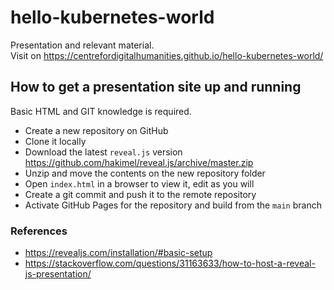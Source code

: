 # hello-kubernetes-world
Presentation and relevant material.  
Visit on https://centrefordigitalhumanities.github.io/hello-kubernetes-world/

## How to get a presentation site up and running
Basic HTML and GIT knowledge is required.
- Create a new repository on GitHub
- Clone it locally
- Download the latest `reveal.js` version https://github.com/hakimel/reveal.js/archive/master.zip
- Unzip and move the contents on the new repository folder
- Open `index.html` in a browser to view it, edit as you will
- Create a git commit and push it to the remote repository
- Activate GitHub Pages for the repository and build from the `main` branch

### References
- https://revealjs.com/installation/#basic-setup
- https://stackoverflow.com/questions/31163633/how-to-host-a-reveal-js-presentation/
